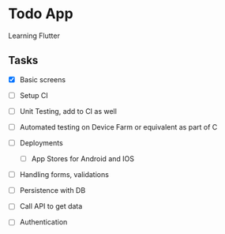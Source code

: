 # Todo App

Learning Flutter

## Tasks
- [X] Basic screens
- [ ] Setup CI
- [ ] Unit Testing, add to CI as well
- [ ] Automated testing on Device Farm or equivalent as part of C
- [ ] Deployments
    - [ ] App Stores for Android and IOS
- [ ] Handling forms, validations
- [ ] Persistence with DB
- [ ] Call API to get data
- [ ] Authentication

